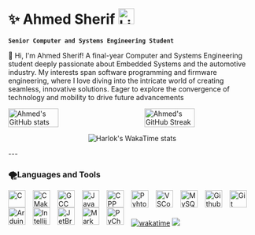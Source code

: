 # ✨ Ahmed Sherif  <a href="https://www.linkedin.com/in/ahmedsherif003"><img width="32px" alt="LinkedIn" title="LinkedIn" src="https://upload.wikimedia.org/wikipedia/commons/c/ca/LinkedIn_logo_initials.png"/></a>
**` Senior Computer and Systems Engineering Student  `**

👋 Hi, I'm Ahmed Sherif! A final-year Computer and Systems Engineering student deeply passionate about Embedded Systems and the automotive industry. My interests span software programming and firmware engineering, where I love diving into the intricate world of creating seamless, innovative solutions. Eager to explore the convergence of technology and mobility to drive future advancements


<div style="display: flex; justify-content: space-between;">
    <img src="https://github-readme-stats.vercel.app/api?username=ahmedSherif-eng&show_icons=true&theme=transparent" alt="Ahmed's GitHub stats" style="width: 45%; height: auto;">
    <img src="https://github-readme-streak-stats.herokuapp.com/?user=ahmedSherif-eng&theme=transparent" alt="Ahmed's GitHub Streak" style="width: 45%; height: auto;">
</div>

<p align="center">
    <img src="https://github-readme-stats.vercel.app/api/wakatime?username=vex&layout=compact" alt="Harlok's WakaTime stats" height=auto>
</p>
--- 


### 🌪Languages and Tools


<img align="left" alt="C" width="35px" style="padding-right:12px;" src="https://cdn.jsdelivr.net/gh/devicons/devicon/icons/c/c-original.svg"/>
<img align="left" alt="CMake" width="35px" style="padding-right:12px;" src="https://cdn.jsdelivr.net/gh/devicons/devicon/icons/cmake/cmake-original.svg"/>
<img align="left" alt="GCC" width="35px" style="padding-right:12px;" src="https://cdn.jsdelivr.net/gh/devicons/devicon/icons/gcc/gcc-original.svg"/>
<img align="left" alt="Java" width="35px" style="padding-right:12px;" src="https://cdn.jsdelivr.net/gh/devicons/devicon/icons/java/java-original.svg"/>
<img align="left" alt="CPP" width="35px" style="padding-right:12px;" src="https://cdn.jsdelivr.net/gh/devicons/devicon/icons/cplusplus/cplusplus-original.svg"/>
<img align="left" alt="Pyhton" width="35px" style="padding-right:12px;" src="https://cdn.jsdelivr.net/gh/devicons/devicon/icons/python/python-original.svg"/>
<img align="left" alt="VSCode" width="35px" style="padding-right:12px;" src="https://cdn.jsdelivr.net/gh/devicons/devicon/icons/vscode/vscode-original.svg"/>
<img align="left" alt="MySQL" width="35px" style="padding-right:12px;" src="https://cdn.jsdelivr.net/gh/devicons/devicon/icons/mysql/mysql-original.svg"/>
<img align="left" alt="Github" width="35px" style="padding-right:12px;" src="https://cdn.jsdelivr.net/gh/devicons/devicon/icons/github/github-original.svg"/>
<img align="left" alt="Git" width="35px" style="padding-right:10px;" src="https://cdn.jsdelivr.net/gh/devicons/devicon/icons/git/git-original.svg"/>
<img align="left" alt="Arduino" width="35px" style="padding-right:12px;" src="https://cdn.jsdelivr.net/gh/devicons/devicon/icons/arduino/arduino-original.svg"/>
<img align="left" alt="Intellij" width="35px" style="padding-right:12px;" src="https://cdn.jsdelivr.net/gh/devicons/devicon/icons/intellij/intellij-original.svg"/>
<img align="left" alt="JetBrains" width="35px" style="padding-right:12px;" src="https://cdn.jsdelivr.net/gh/devicons/devicon/icons/jetbrains/jetbrains-original.svg"/>
<img align="left" alt="MarkDown" width="35px" style="padding-right:12px;" src="https://cdn.jsdelivr.net/gh/devicons/devicon/icons/markdown/markdown-original.svg"/>
<img align="left" alt="PyCharm" width="35px" style="padding-right:12px;" src="https://cdn.jsdelivr.net/gh/devicons/devicon/icons/pycharm/pycharm-original.svg"/>  
<br>

#
[![wakatime](https://wakatime.com/badge/user/1573cfda-f106-4c1b-87c2-64cdbd982d7a.svg)](https://wakatime.com/@1573cfda-f106-4c1b-87c2-64cdbd982d7a&style=plastic)
![](https://komarev.com/ghpvc/?username=ahmedSherif-eng&base=1000&style=plastic)   




